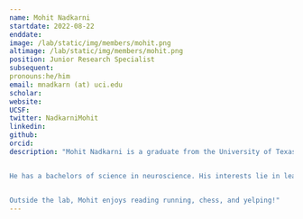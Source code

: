 ```yaml
---
name: Mohit Nadkarni
startdate: 2022-08-22
enddate:
image: /lab/static/img/members/mohit.png
altimage: /lab/static/img/members/mohit.png
position: Junior Research Specialist
subsequent:
pronouns:he/him
email: mnadkarn (at) uci.edu
scholar:
website:
UCSF:
twitter: NadkarniMohit
linkedin: 
github:
orcid:
description: "Mohit Nadkarni is a graduate from the University of Texas, Austin.


He has a bachelors of science in neuroscience. His interests lie in learning more about how decision making is effected by age.


Outside the lab, Mohit enjoys reading running, chess, and yelping!"
---
```

